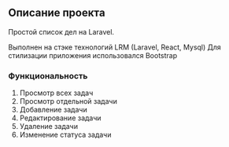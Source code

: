 ## Описание проекта

Простой список дел на Laravel.

Выполнен на стэке технологий LRM (Laravel, React, Mysql)
Для стилизации приложения использовался Bootstrap

### Функциональность

1. Просмотр всех задач
2. Просмотр отдельной задачи
3. Добавление задачи
4. Редактирование задачи
5. Удаление задачи
6. Изменение статуса задачи
